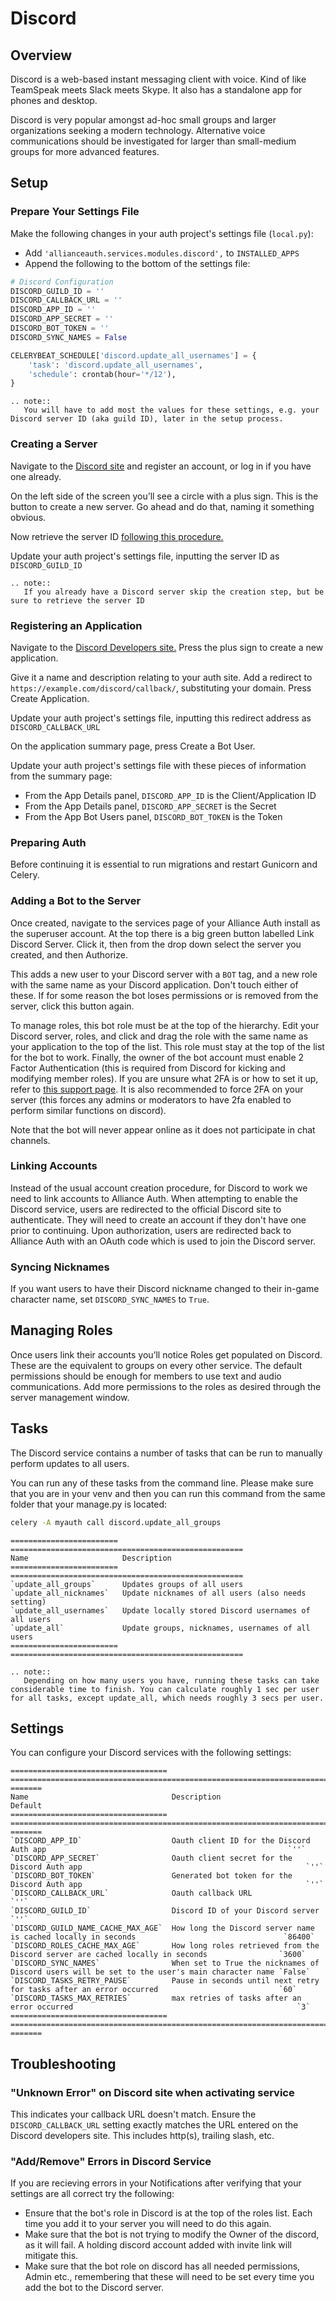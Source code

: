 # Discord

## Overview

Discord is a web-based instant messaging client with voice. Kind of like TeamSpeak meets Slack meets Skype. It also has a standalone app for phones and desktop.

Discord is very popular amongst ad-hoc small groups and larger organizations seeking a modern technology. Alternative voice communications should be investigated for larger than small-medium groups for more advanced features.

## Setup

### Prepare Your Settings File

Make the following changes in your auth project's settings file (`local.py`):

- Add `'allianceauth.services.modules.discord',` to `INSTALLED_APPS`
- Append the following to the bottom of the settings file:

```python
# Discord Configuration
DISCORD_GUILD_ID = ''
DISCORD_CALLBACK_URL = ''
DISCORD_APP_ID = ''
DISCORD_APP_SECRET = ''
DISCORD_BOT_TOKEN = ''
DISCORD_SYNC_NAMES = False

CELERYBEAT_SCHEDULE['discord.update_all_usernames'] = {
    'task': 'discord.update_all_usernames',
    'schedule': crontab(hour='*/12'),
}
```

```eval_rst
.. note::
   You will have to add most the values for these settings, e.g. your Discord server ID (aka guild ID), later in the setup process.
```

### Creating a Server

Navigate to the [Discord site](https://discordapp.com/) and register an account, or log in if you have one already.

On the left side of the screen you’ll see a circle with a plus sign. This is the button to create a new server. Go ahead and do that, naming it something obvious.

Now retrieve the server ID [following this procedure.](https://support.discordapp.com/hc/en-us/articles/206346498-Where-can-I-find-my-User-Server-Message-ID-)

Update your auth project's settings file, inputting the server ID as `DISCORD_GUILD_ID`

```eval_rst
.. note::
   If you already have a Discord server skip the creation step, but be sure to retrieve the server ID
```

### Registering an Application

Navigate to the [Discord Developers site.](https://discordapp.com/developers/applications/me) Press the plus sign to create a new application.

Give it a name and description relating to your auth site. Add a redirect to `https://example.com/discord/callback/`, substituting your domain. Press Create Application.

Update your auth project's settings file, inputting this redirect address as `DISCORD_CALLBACK_URL`

On the application summary page, press Create a Bot User.

Update your auth project's settings file with these pieces of information from the summary page:

- From the App Details panel, `DISCORD_APP_ID` is the Client/Application ID
- From the App Details panel, `DISCORD_APP_SECRET` is the Secret
- From the App Bot Users panel, `DISCORD_BOT_TOKEN` is the Token

### Preparing Auth

Before continuing it is essential to run migrations and restart Gunicorn and Celery.

### Adding a Bot to the Server

Once created, navigate to the services page of your Alliance Auth install as the superuser account. At the top there is a big green button labelled Link Discord Server. Click it, then from the drop down select the server you created, and then Authorize.

This adds a new user to your Discord server with a `BOT` tag, and a new role with the same name as your Discord application. Don't touch either of these. If for some reason the bot loses permissions or is removed from the server, click this button again.

To manage roles, this bot role must be at the top of the hierarchy. Edit your Discord server, roles, and click and drag the role with the same name as your application to the top of the list. This role must stay at the top of the list for the bot to work.  Finally, the owner of the bot account must enable 2 Factor Authentication (this is required from Discord for kicking and modifying member roles).  If you are unsure what 2FA is or how to set it up, refer to [this support page](https://support.discordapp.com/hc/en-us/articles/219576828).  It is also recommended to force 2FA on your server (this forces any admins or moderators to have 2fa enabled to perform similar functions on discord).

Note that the bot will never appear online as it does not participate in chat channels.

### Linking Accounts

Instead of the usual account creation procedure, for Discord to work we need to link accounts to Alliance Auth. When attempting to enable the Discord service, users are redirected to the official Discord site to authenticate. They will need to create an account if they don't have one prior to continuing. Upon authorization, users are redirected back to Alliance Auth with an OAuth code which is used to join the Discord server.

### Syncing Nicknames

If you want users to have their Discord nickname changed to their in-game character name, set `DISCORD_SYNC_NAMES` to `True`.

## Managing Roles

Once users link their accounts you’ll notice Roles get populated on Discord. These are the equivalent to groups on every other service. The default permissions should be enough for members to use text and audio communications. Add more permissions to the roles as desired through the server management window.

## Tasks

The Discord service contains a number of tasks that can be run to manually perform updates to all users.

You can run any of these tasks from the command line. Please make sure that you are in your venv and then you can run this command from the same folder that your manage.py is located:

```bash
celery -A myauth call discord.update_all_groups
```

```eval_rst
======================== ====================================================
Name                     Description
======================== ====================================================
`update_all_groups`      Updates groups of all users
`update_all_nicknames`   Update nicknames of all users (also needs setting)
`update_all_usernames`   Update locally stored Discord usernames of all users
`update_all`             Update groups, nicknames, usernames of all users
======================== ====================================================
```

```eval_rst
.. note::
   Depending on how many users you have, running these tasks can take considerable time to finish. You can calculate roughly 1 sec per user for all tasks, except update_all, which needs roughly 3 secs per user.
```

## Settings

You can configure your Discord services with the following settings:

```eval_rst
=================================== ============================================================================================= =======
Name                                Description                                                                                   Default
=================================== ============================================================================================= =======
`DISCORD_APP_ID`                    Oauth client ID for the Discord Auth app                                                      `''`
`DISCORD_APP_SECRET`                Oauth client secret for the Discord Auth app                                                  `''`
`DISCORD_BOT_TOKEN`                 Generated bot token for the Discord Auth app                                                  `''`
`DISCORD_CALLBACK_URL`              Oauth callback URL                                                                            `''`
`DISCORD_GUILD_ID`                  Discord ID of your Discord server                                                             `''`
`DISCORD_GUILD_NAME_CACHE_MAX_AGE`  How long the Discord server name is cached locally in seconds                                 `86400`
`DISCORD_ROLES_CACHE_MAX_AGE`       How long roles retrieved from the Discord server are cached locally in seconds                `3600`
`DISCORD_SYNC_NAMES`                When set to True the nicknames of Discord users will be set to the user's main character name `False`
`DISCORD_TASKS_RETRY_PAUSE`         Pause in seconds until next retry for tasks after an error occurred                           `60`
`DISCORD_TASKS_MAX_RETRIES`         max retries of tasks after an error occurred                                                  `3`
=================================== ============================================================================================= =======
```

## Troubleshooting

### "Unknown Error" on Discord site when activating service

This indicates your callback URL doesn't match. Ensure the `DISCORD_CALLBACK_URL` setting exactly matches the URL entered on the Discord developers site. This includes http(s), trailing slash, etc.

### "Add/Remove" Errors in Discord Service

If you are recieving errors in your Notifications after verifying that your settings are all correct try the following:

- Ensure that the bot's role in Discord is at the top of the roles list. Each time you add it to your server you will need to do this again.
- Make sure that the bot is not trying to modify the Owner of the discord, as it will fail. A holding discord account added with invite link will mitigate this.
- Make sure that the bot role on discord has all needed permissions, Admin etc., remembering that these will need to be set every time you add the bot to the Discord server.
